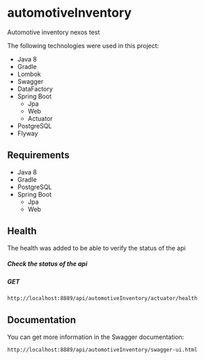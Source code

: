 # automotiveInventory
 Automotive inventory nexos test
 
The following technologies were used in this project:
- Java 8
- Gradle
- Lombok
- Swagger
- DataFactory
- Spring Boot
  * Jpa
  * Web
  * Actuator
- PostgreSQL
- Flyway

## Requirements
- Java 8
- Gradle
- PostgreSQL
- Spring Boot
  * Jpa
  * Web


## Health
The health was added to be able to verify the status of the api

##### Check the status of the api
##### GET
```bash
http://localhost:8889/api/automotiveInventory/actuator/health
```

## Documentation
You can get more information in the Swagger documentation: 
```bash
http://localhost:8889/api/automotiveInventory/swagger-ui.html
```